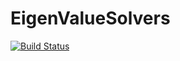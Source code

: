 # EigenValueSolvers

[![Build Status](https://github.com/henrij22/EigenValueSolvers.jl/actions/workflows/CI.yml/badge.svg?branch=main)](https://github.com/henrij22/EigenValueSolvers.jl/actions/workflows/CI.yml?query=branch%3Amain)
